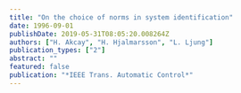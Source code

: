 ```yaml
---
title: "On the choice of norms in system identification"
date: 1996-09-01
publishDate: 2019-05-31T08:05:20.008264Z
authors: ["H. Akcay", "H. Hjalmarsson", "L. Ljung"]
publication_types: ["2"]
abstract: ""
featured: false
publication: "*IEEE Trans. Automatic Control*"
---
```


